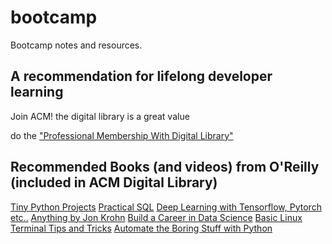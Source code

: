 # bootcamp

Bootcamp notes and resources. 

## A recommendation for lifelong developer learning

Join ACM! the digital library is a great value

do the ["Professional Membership With Digital Library"](https://www.acm.org/membership/membership-options)


## Recommended Books (and videos) from O'Reilly (included in ACM Digital Library)

[Tiny Python Projects](https://learning.oreilly.com/library/view/tiny-python-projects/9781617297519/)
[Practical SQL](https://learning.oreilly.com/library/view/practical-sql-2nd/9781098129866/)
[Deep Learning with Tensorflow, Pytorch etc..](https://learning.oreilly.com/videos/deep-learning-with/9780136617617/)
[Anything by Jon Krohn](https://learning.oreilly.com/search/?query=author%3A%22Jon%20Krohn%22&extended_publisher_data=true&highlight=true&include_assessments=false&include_case_studies=true&include_courses=true&include_playlists=true&include_collections=true&include_notebooks=true&include_sandboxes=true&include_scenarios=true&is_academic_institution_account=false&source=user&sort=relevance&facet_json=true&json_facets=true&page=0&include_facets=true&include_practice_exams=true)
[Build a Career in Data Science](https://learning.oreilly.com/library/view/build-a-career/9781617296246/)
[Basic Linux Terminal Tips and Tricks](https://learning.oreilly.com/library/view/basic-linux-terminal/9781484260357/)
[Automate the Boring Stuff with Python](https://learning.oreilly.com/library/view/automate-the-boring/9781098122584/)
